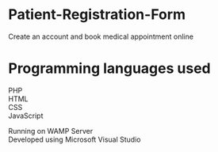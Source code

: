 # Patient-Registration-Form
Create an account and book medical appointment online  
# Programming languages used
PHP  
HTML  
CSS  
JavaScript  
  
Running on WAMP Server  
Developed using Microsoft Visual Studio
